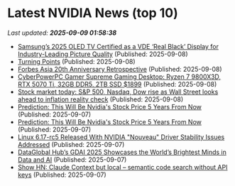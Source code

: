 # Latest NVIDIA News (top 10)
_Last updated: **2025-09-09 01:58:38**_

- [Samsung’s 2025 OLED TV Certified as a VDE ‘Real Black’ Display for Industry-Leading Picture Quality](https://news.samsung.com/global/samsungs-2025-oled-tv-certified-as-a-vde-real-black-display-for-industry-leading-picture-quality) (Published: 2025-09-08)
- [Turning Points](https://www.forbes.com/sites/richkarlgaard/2025/09/07/turning-points/) (Published: 2025-09-08)
- [Forbes Asia 20th Anniversary Retrospective](https://www.forbes.com/sites/forbesasiateam/2025/09/07/forbes-asia-20th-anniversary-retrospective/) (Published: 2025-09-08)
- [CyberPowerPC Gamer Supreme Gaming Desktop: Ryzen 7 9800X3D, RTX 5070 Ti, 32GB DDR5, 2TB SSD $1899](https://slickdeals.net/f/18588895-cyberpowerpc-gamer-supreme-gaming-desktop-ryzen-7-9800x3d-rtx-5070-ti-32gb-ddr5-2tb-ssd-1899) (Published: 2025-09-08)
- [Stock market today: S&P 500, Nasdaq, Dow rise as Wall Street looks ahead to inflation reality check](https://finance.yahoo.com/news/live/stock-market-today-sp-500-nasdaq-dow-rise-as-wall-street-looks-ahead-to-inflation-reality-check-000205760.html) (Published: 2025-09-08)
- [Prediction: This Will Be Nvidia's Stock Price 5 Years From Now](https://biztoc.com/x/d7c2da636b4788cf) (Published: 2025-09-07)
- [Prediction: This Will Be Nvidia's Stock Price 5 Years From Now](https://biztoc.com/x/d7c2da636b4788cf) (Published: 2025-09-07)
- [Linux 6.17-rc5 Released With NVIDIA "Nouveau" Driver Stability Issues Addressed](https://www.phoronix.com/news/Linux-6.17-rc5) (Published: 2025-09-07)
- [DataGlobal Hub’s GDAI 2025 Showcases the World’s Brightest Minds in Data and AI](https://www.globenewswire.com/news-release/2025/09/07/3145774/0/en/DataGlobal-Hub-s-GDAI-2025-Showcases-the-World-s-Brightest-Minds-in-Data-and-AI.html) (Published: 2025-09-07)
- [Show HN: Claude Context but local – semantic code search without API keys](https://github.com/FarhanAliRaza/claude-context-local) (Published: 2025-09-07)
